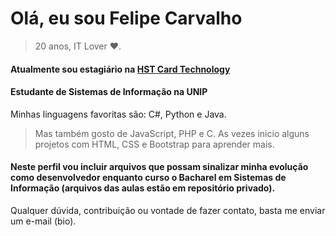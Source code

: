 # Olá, eu sou Felipe Carvalho
> 20 anos, IT Lover ❤️.

#### Atualmente sou estagiário na [HST Card Technology](https://www.hst.com.br/)

#### Estudante de Sistemas de Informação na UNIP

Minhas linguagens favoritas são: C#, Python e Java.
> Mas também gosto de JavaScript, PHP e C.
> As vezes inicio alguns projetos com HTML, CSS e Bootstrap para aprender mais.

#### Neste perfil vou incluir arquivos que possam sinalizar minha evolução como desenvolvedor enquanto curso o Bacharel em Sistemas de Informação (**arquivos das aulas estão em repositório privado**).
Qualquer dúvida, contribuição ou vontade de fazer contato, basta me enviar um e-mail (bio).
